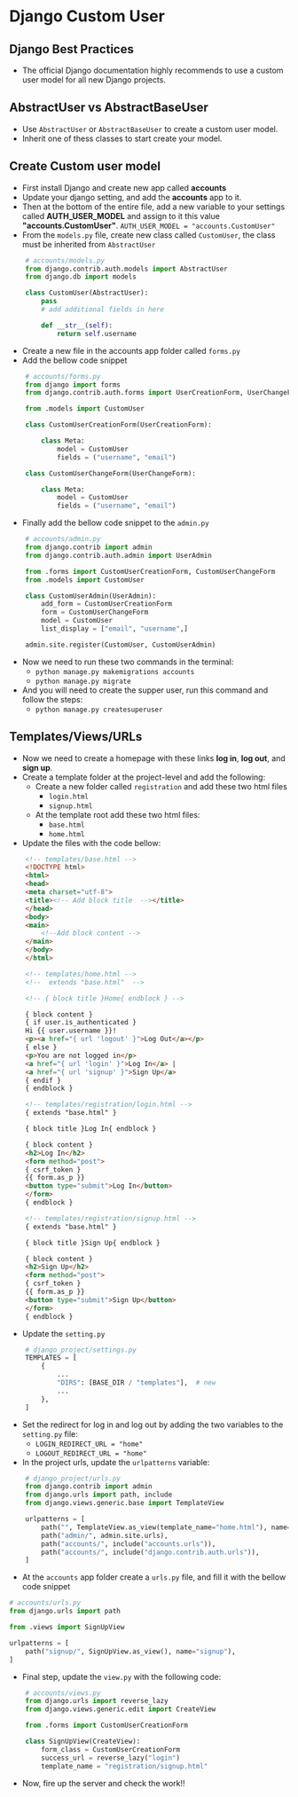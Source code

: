 # Django Custom User

## Django Best Practices
  - The official Django documentation highly recommends to use a custom user model for all new Django projects. 

## AbstractUser vs AbstractBaseUser
  - Use `AbstractUser` or `AbstractBaseUser` to create a custom user model.
  - Inherit one of thess classes to start create your model.

## Create Custom user model
  - First install Django and create new app called **accounts**
  - Update your django setting, and add the **accounts** app to it.
  - Then at the bottom of the entire file, add a new variable to your settings called **AUTH_USER_MODEL** and assign to it this value **"accounts.CustomUser"**. `AUTH_USER_MODEL = "accounts.CustomUser"`
  - From the `models.py` file, create new class called `CustomUser`, the class must be inherited from `AbstractUser`
```python
    # accounts/models.py
    from django.contrib.auth.models import AbstractUser
    from django.db import models

    class CustomUser(AbstractUser):
        pass
        # add additional fields in here

        def __str__(self):
            return self.username
```
  - Create a new file in the accounts app folder called `forms.py`
  - Add the bellow code snippet
```python
    # accounts/forms.py
    from django import forms
    from django.contrib.auth.forms import UserCreationForm, UserChangeForm

    from .models import CustomUser

    class CustomUserCreationForm(UserCreationForm):

        class Meta:
            model = CustomUser
            fields = ("username", "email")

    class CustomUserChangeForm(UserChangeForm):

        class Meta:
            model = CustomUser
            fields = ("username", "email")
```
  - Finally add the bellow code snippet to the `admin.py` 
```python
    # accounts/admin.py
    from django.contrib import admin
    from django.contrib.auth.admin import UserAdmin

    from .forms import CustomUserCreationForm, CustomUserChangeForm
    from .models import CustomUser

    class CustomUserAdmin(UserAdmin):
        add_form = CustomUserCreationForm
        form = CustomUserChangeForm
        model = CustomUser
        list_display = ["email", "username",]

    admin.site.register(CustomUser, CustomUserAdmin)
```
  - Now we need to run these two commands in the terminal:
    - `python manage.py makemigrations accounts`
    - `python manage.py migrate`
  - And you will need to create the supper user, run this command and follow the steps:
    - `python manage.py createsuperuser`


## Templates/Views/URLs
  - Now we need to create a homepage with these links **log in**, **log out**, and **sign up**.
  - Create a template folder at the project-level and add the following:
    - Create a new folder called `registration` and add these two html files
      - `login.html`
      - `signup.html`
    - At the template root add these two html files:
      - `base.html`
      - `home.html`
  - Update the files with the code bellow:
```html
    <!-- templates/base.html -->
    <!DOCTYPE html>
    <html>
    <head>
    <meta charset="utf-8">
    <title><!-- Add block title  --></title>
    </head>
    <body>
    <main>
        <!--Add block content -->
    </main>
    </body>
    </html>
```

```html
    <!-- templates/home.html -->
    <!--  extends "base.html"  -->

    <!-- { block title }Home{ endblock } -->

    { block content }
    { if user.is_authenticated }
    Hi {{ user.username }}!
    <p><a href="{ url 'logout' }">Log Out</a></p>
    { else }
    <p>You are not logged in</p>
    <a href="{ url 'login' }">Log In</a> |
    <a href="{ url 'signup' }">Sign Up</a>
    { endif }
    { endblock }
```

```html
    <!-- templates/registration/login.html -->
    { extends "base.html" }

    { block title }Log In{ endblock }

    { block content }
    <h2>Log In</h2>
    <form method="post">
    { csrf_token }
    {{ form.as_p }}
    <button type="submit">Log In</button>
    </form>
    { endblock }
```
```html
    <!-- templates/registration/signup.html -->
    { extends "base.html" }

    { block title }Sign Up{ endblock }

    { block content }
    <h2>Sign Up</h2>
    <form method="post">
    { csrf_token }
    {{ form.as_p }}
    <button type="submit">Sign Up</button>
    </form>
    { endblock }
```
  - Update the `setting.py`
```python
    # django_project/settings.py
    TEMPLATES = [
        {
            ...
            "DIRS": [BASE_DIR / "templates"],  # new
            ...
        },
    ]
```
  - Set the redirect for log in and log out by adding the two variables to the `setting.py` file:
    - `LOGIN_REDIRECT_URL = "home"`
    - `LOGOUT_REDIRECT_URL = "home"`
  - In the project urls, update the `urlpatterns` variable:

```python
    # django_project/urls.py
    from django.contrib import admin
    from django.urls import path, include
    from django.views.generic.base import TemplateView

    urlpatterns = [
        path("", TemplateView.as_view(template_name="home.html"), name="home"),
        path("admin/", admin.site.urls),
        path("accounts/", include("accounts.urls")),
        path("accounts/", include("django.contrib.auth.urls")),
    ]
```
  - At the `accounts` app folder create a `urls.py` file, and fill it with the bellow code snippet
```python
# accounts/urls.py
from django.urls import path

from .views import SignUpView

urlpatterns = [
    path("signup/", SignUpView.as_view(), name="signup"),
]
```
  - Final step, update the `view.py` with the following code:
```python
    # accounts/views.py
    from django.urls import reverse_lazy
    from django.views.generic.edit import CreateView

    from .forms import CustomUserCreationForm

    class SignUpView(CreateView):
        form_class = CustomUserCreationForm
        success_url = reverse_lazy("login")
        template_name = "registration/signup.html"
```
  - Now, fire up the server and check the work!!